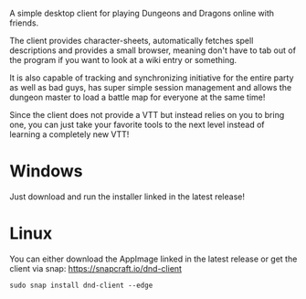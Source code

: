 A simple desktop client for playing Dungeons and Dragons online with friends.
  
The client provides character-sheets, automatically fetches spell descriptions and provides a small browser, meaning don't have to tab out of the program if you want to look at a wiki entry or something.
  
It is also capable of tracking and synchronizing initiative for the entire party as well as bad guys, has super simple session management and allows the dungeon master to load a battle map for everyone at the same time!
  
Since the client does not provide a VTT but instead relies on you to bring one, you can just take your favorite tools to the next level instead of learning a completely new VTT!

# Windows
Just download and run the installer linked in the latest release!

# Linux
You can either download the AppImage linked in the latest release or get the client via snap: https://snapcraft.io/dnd-client

`sudo snap install dnd-client --edge`
